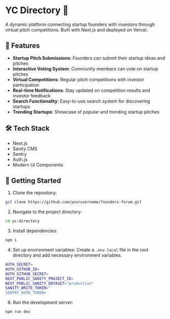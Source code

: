 # YC Directory 🚀

A dynamic platform connecting startup founders with investors through virtual pitch competitions. Built with Next.js and deployed on Vercel.

## 🌟 Features

- **Startup Pitch Submissions**: Founders can submit their startup ideas and pitches
- **Interactive Voting System**: Community members can vote on startup pitches
- **Virtual Competitions**: Regular pitch competitions with investor participation
- **Real-time Notifications**: Stay updated on competition results and investor feedback
- **Search Functionality**: Easy-to-use search system for discovering startups
- **Trending Startups**: Showcase of popular and trending startup pitches

## 🛠️ Tech Stack

- Next.js
- Sanity CMS
- Sentry
- Auth.js
- Modern UI Components

## 🚀 Getting Started

1. Clone the repository:
```bash
git clone https://github.com/yourusername/founders-forum.git
```

2. Navigate to the project directory:
```bash
cd yc-directory
```

3. Install dependencies:
```bash
npm i
```
   
4. Set up environment variables:
Create a `.env.local` file in the root directory and add necessary environment variables.
```bash
AUTH_SECRET=
AUTH_GITHUB_ID=
AUTH_GITHUB_SECRET=
NEXT_PUBLIC_SANITY_PROJECT_ID=
NEXT_PUBLIC_SANITY_DATASET="production"
SANITY_WRITE_TOKEN="
SENTRY_AUTH_TOKEN=
```

6. Run the development server:
```bash
npm run dev
```









